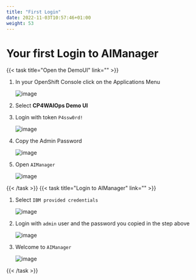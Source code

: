 ```yaml
---
title: "First Login"
date: 2022-11-03T10:57:46+01:00
weight: 53
---
```


# Your first Login to AIManager

{{< task title="Open the DemoUI" link="" >}}



1. In your OpenShift Console click on the Applications Menu

	![image](/cp4waiops-training/pics/07_fzth_ocp_menu.png)


1. Select **CP4WAIOps Demo UI**

1. Login with token `P4ssw0rd!`

	![image](/cp4waiops-training/pics/08_demo_ui_login.png)


1. Copy the Admin Password

	![image](/cp4waiops-training/pics/09_demo_ui_aimanager_pwd.png)

1. Open `AIManager`

	![image](/cp4waiops-training/pics/10_demo_ui_aimanager_open.png)

{{< /task >}}
{{< task title="Login to AIManager" link="" >}}

1. Select `IBM provided credentials`

	![image](/cp4waiops-training/pics/11_demo_ui_aimanager_type.png)

1. Login with `admin` user and the password you copied in the step above

	![image](/cp4waiops-training/pics/12_demo_ui_aimanager_login.png)

1. Welcome to  `AIManager`

	![image](/cp4waiops-training/pics/13_demo_ui_aimanager_welcome.png)


{{< /task >}}

